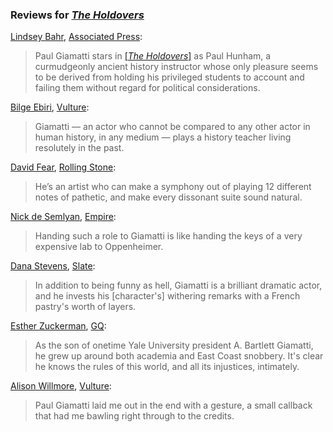 <!-- Paul Giamatti -->
### Reviews for [_The Holdovers_](/movies/840430)

[Lindsey Bahr](https://twitter.com/ldbahr?lang=en), [Associated Press](https://apnews.com/article/holdovers-alexander-payne-e45036178a7ce23c0bd045ccc1dd4ae1):

> Paul Giamatti stars in [[_The Holdovers_]](/movies/840430) as Paul Hunham, a curmudgeonly ancient history instructor whose only pleasure seems to be derived from holding his privileged students to account and failing them without regard for political considerations.

[Bilge Ebiri](https://twitter.com/BilgeEbiri), [Vulture](https://www.vulture.com/article/best-movies-of-2023-films.html):

> Giamatti — an actor who cannot be compared to any other actor in human history, in any medium — plays a history teacher living resolutely in the past.

[David Fear](https://twitter.com/davidlfear), [Rolling Stone](https://www.rollingstone.com/tv-movies/tv-movie-reviews/the-holdovers-review-paul-giamatti-alexander-payne-sideways-reunion-1234860387/):

> He’s an artist who can make a symphony out of playing 12 different notes of pathetic, and make every dissonant suite sound natural.

[Nick de Semlyan](https://twitter.com/NickdeSemlyen), [Empire](https://www.empireonline.com/movies/reviews/the-holdovers/):

> Handing such a role to Giamatti is like handing the keys of a very expensive lab to Oppenheimer.

[Dana Stevens](https://twitter.com/thehighsign), [Slate](https://slate.com/culture/2023/11/holdovers-alexander-payne-paul-giamatti-review.html?via=rss):

> In addition to being funny as hell, Giamatti is a brilliant dramatic actor, and he invests his [character's] withering remarks with a French pastry's worth of layers.

[Esther Zuckerman](https://twitter.com/ezwrites), [GQ](https://www.gq.com/story/the-holdovers-is-the-highlight-of-a-very-good-year-for-paul-giamatti):

> As the son of onetime Yale University president A. Bartlett Giamatti, he grew up around both academia and East Coast snobbery. It's clear he knows the rules of this world, and all its injustices, intimately.

[Alison Willmore](https://bsky.app/profile/alisonwillmore.bsky.social), [Vulture](https://www.vulture.com/article/the-holdovers-review-paul-giamatti-is-at-his-best.html):

> Paul Giamatti laid me out in the end with a gesture, a small callback that had me bawling right through to the credits.
